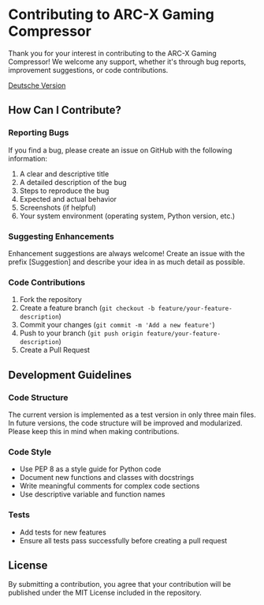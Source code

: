 # Contributing to ARC-X Gaming Compressor

Thank you for your interest in contributing to the ARC-X Gaming Compressor! We welcome any support, whether it's through bug reports, improvement suggestions, or code contributions.

[Deutsche Version](CONTRIBUTING.de.md)

## How Can I Contribute?

### Reporting Bugs

If you find a bug, please create an issue on GitHub with the following information:

1. A clear and descriptive title
2. A detailed description of the bug
3. Steps to reproduce the bug
4. Expected and actual behavior
5. Screenshots (if helpful)
6. Your system environment (operating system, Python version, etc.)

### Suggesting Enhancements

Enhancement suggestions are always welcome! Create an issue with the prefix [Suggestion] and describe your idea in as much detail as possible.

### Code Contributions

1. Fork the repository
2. Create a feature branch (`git checkout -b feature/your-feature-description`)
3. Commit your changes (`git commit -m 'Add a new feature'`)
4. Push to your branch (`git push origin feature/your-feature-description`)
5. Create a Pull Request

## Development Guidelines

### Code Structure

The current version is implemented as a test version in only three main files. In future versions, the code structure will be improved and modularized. Please keep this in mind when making contributions.

### Code Style

- Use PEP 8 as a style guide for Python code
- Document new functions and classes with docstrings
- Write meaningful comments for complex code sections
- Use descriptive variable and function names

### Tests

- Add tests for new features
- Ensure all tests pass successfully before creating a pull request

## License

By submitting a contribution, you agree that your contribution will be published under the MIT License included in the repository.